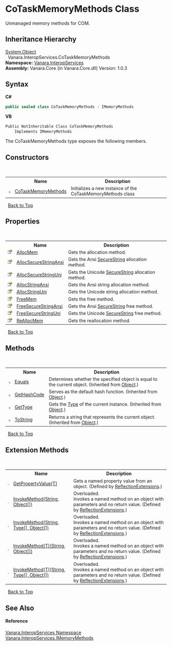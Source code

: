 # CoTaskMemoryMethods Class
 

Unmanaged memory methods for COM.


## Inheritance Hierarchy
<a href="http://msdn2.microsoft.com/en-us/library/e5kfa45b" target="_blank">System.Object</a><br />&nbsp;&nbsp;Vanara.InteropServices.CoTaskMemoryMethods<br />
**Namespace:**&nbsp;<a href="46913109-b3e0-3b59-6f7f-071f8aa90bf0">Vanara.InteropServices</a><br />**Assembly:**&nbsp;Vanara.Core (in Vanara.Core.dll) Version: 1.0.3

## Syntax

**C#**<br />
``` C#
public sealed class CoTaskMemoryMethods : IMemoryMethods
```

**VB**<br />
``` VB
Public NotInheritable Class CoTaskMemoryMethods
	Implements IMemoryMethods
```

The CoTaskMemoryMethods type exposes the following members.


## Constructors
&nbsp;<table><tr><th></th><th>Name</th><th>Description</th></tr><tr><td>![Public method](media/pubmethod.gif "Public method")</td><td><a href="fd0c5d8e-ec90-d2e9-e739-fca990e8b808">CoTaskMemoryMethods</a></td><td>
Initializes a new instance of the CoTaskMemoryMethods class</td></tr></table>&nbsp;
<a href="#cotaskmemorymethods-class">Back to Top</a>

## Properties
&nbsp;<table><tr><th></th><th>Name</th><th>Description</th></tr><tr><td>![Public property](media/pubproperty.gif "Public property")</td><td><a href="86289956-2ff7-04f6-557f-ca6126691fe6">AllocMem</a></td><td>
Gets the allocation method.</td></tr><tr><td>![Public property](media/pubproperty.gif "Public property")</td><td><a href="08c3feeb-2eac-6b0a-a3d6-9d8eafd56831">AllocSecureStringAnsi</a></td><td>
Gets the Ansi <a href="http://msdn2.microsoft.com/en-us/library/7kt014s1" target="_blank">SecureString</a> allocation method.</td></tr><tr><td>![Public property](media/pubproperty.gif "Public property")</td><td><a href="a53f6c1c-b41a-4d6b-7c8f-abb668499df7">AllocSecureStringUni</a></td><td>
Gets the Unicode <a href="http://msdn2.microsoft.com/en-us/library/7kt014s1" target="_blank">SecureString</a> allocation method.</td></tr><tr><td>![Public property](media/pubproperty.gif "Public property")</td><td><a href="7ded2462-b702-5859-b7f0-d63a9b13e58a">AllocStringAnsi</a></td><td>
Gets the Ansi string allocation method.</td></tr><tr><td>![Public property](media/pubproperty.gif "Public property")</td><td><a href="07f684c6-47b6-e48c-91e5-794faa5371b6">AllocStringUni</a></td><td>
Gets the Unicode string allocation method.</td></tr><tr><td>![Public property](media/pubproperty.gif "Public property")</td><td><a href="7b9504ec-79d0-87f0-4178-9a2af4f124b4">FreeMem</a></td><td>
Gets the free method.</td></tr><tr><td>![Public property](media/pubproperty.gif "Public property")</td><td><a href="9dd43716-55eb-3e30-506b-344d40056592">FreeSecureStringAnsi</a></td><td>
Gets the Ansi <a href="http://msdn2.microsoft.com/en-us/library/7kt014s1" target="_blank">SecureString</a> free method.</td></tr><tr><td>![Public property](media/pubproperty.gif "Public property")</td><td><a href="13fdab03-68f1-55a6-2bc2-ab508dad1329">FreeSecureStringUni</a></td><td>
Gets the Unicode <a href="http://msdn2.microsoft.com/en-us/library/7kt014s1" target="_blank">SecureString</a> free method.</td></tr><tr><td>![Public property](media/pubproperty.gif "Public property")</td><td><a href="c323f421-4b15-f6d5-2200-d6e2c78b30f2">ReAllocMem</a></td><td>
Gets the reallocation method.</td></tr></table>&nbsp;
<a href="#cotaskmemorymethods-class">Back to Top</a>

## Methods
&nbsp;<table><tr><th></th><th>Name</th><th>Description</th></tr><tr><td>![Public method](media/pubmethod.gif "Public method")</td><td><a href="http://msdn2.microsoft.com/en-us/library/bsc2ak47" target="_blank">Equals</a></td><td>
Determines whether the specified object is equal to the current object.
 (Inherited from <a href="http://msdn2.microsoft.com/en-us/library/e5kfa45b" target="_blank">Object</a>.)</td></tr><tr><td>![Public method](media/pubmethod.gif "Public method")</td><td><a href="http://msdn2.microsoft.com/en-us/library/zdee4b3y" target="_blank">GetHashCode</a></td><td>
Serves as the default hash function.
 (Inherited from <a href="http://msdn2.microsoft.com/en-us/library/e5kfa45b" target="_blank">Object</a>.)</td></tr><tr><td>![Public method](media/pubmethod.gif "Public method")</td><td><a href="http://msdn2.microsoft.com/en-us/library/dfwy45w9" target="_blank">GetType</a></td><td>
Gets the <a href="http://msdn2.microsoft.com/en-us/library/42892f65" target="_blank">Type</a> of the current instance.
 (Inherited from <a href="http://msdn2.microsoft.com/en-us/library/e5kfa45b" target="_blank">Object</a>.)</td></tr><tr><td>![Public method](media/pubmethod.gif "Public method")</td><td><a href="http://msdn2.microsoft.com/en-us/library/7bxwbwt2" target="_blank">ToString</a></td><td>
Returns a string that represents the current object.
 (Inherited from <a href="http://msdn2.microsoft.com/en-us/library/e5kfa45b" target="_blank">Object</a>.)</td></tr></table>&nbsp;
<a href="#cotaskmemorymethods-class">Back to Top</a>

## Extension Methods
&nbsp;<table><tr><th></th><th>Name</th><th>Description</th></tr><tr><td>![Public Extension Method](media/pubextension.gif "Public Extension Method")</td><td><a href="609b1449-9696-245e-03a2-e22beb84efe1">GetPropertyValue(T)</a></td><td>
Gets a named property value from an object.
 (Defined by <a href="00588eb4-ca31-ef7e-81da-3ce105aa9b63">ReflectionExtensions</a>.)</td></tr><tr><td>![Public Extension Method](media/pubextension.gif "Public Extension Method")</td><td><a href="cc997716-244b-d4f1-e26d-139cc82ce6b0">InvokeMethod(String, Object[])</a></td><td>Overloaded.  
Invokes a named method on an object with parameters and no return value.
 (Defined by <a href="00588eb4-ca31-ef7e-81da-3ce105aa9b63">ReflectionExtensions</a>.)</td></tr><tr><td>![Public Extension Method](media/pubextension.gif "Public Extension Method")</td><td><a href="35c20259-aa16-9a35-254f-8bf630272463">InvokeMethod(String, Type[], Object[])</a></td><td>Overloaded.  
Invokes a named method on an object with parameters and no return value.
 (Defined by <a href="00588eb4-ca31-ef7e-81da-3ce105aa9b63">ReflectionExtensions</a>.)</td></tr><tr><td>![Public Extension Method](media/pubextension.gif "Public Extension Method")</td><td><a href="39c67efc-5f5d-9e71-64bc-8e89b4589f75">InvokeMethod(T)(String, Object[])</a></td><td>Overloaded.  
Invokes a named method on an object with parameters and no return value.
 (Defined by <a href="00588eb4-ca31-ef7e-81da-3ce105aa9b63">ReflectionExtensions</a>.)</td></tr><tr><td>![Public Extension Method](media/pubextension.gif "Public Extension Method")</td><td><a href="4a4da18e-d1a2-3a1f-28b0-10fb9f9646e6">InvokeMethod(T)(String, Type[], Object[])</a></td><td>Overloaded.  
Invokes a named method on an object with parameters and no return value.
 (Defined by <a href="00588eb4-ca31-ef7e-81da-3ce105aa9b63">ReflectionExtensions</a>.)</td></tr></table>&nbsp;
<a href="#cotaskmemorymethods-class">Back to Top</a>

## See Also


#### Reference
<a href="46913109-b3e0-3b59-6f7f-071f8aa90bf0">Vanara.InteropServices Namespace</a><br /><a href="b481f620-dc45-e8fa-8eb4-9029a9ba4919">Vanara.InteropServices.IMemoryMethods</a><br />